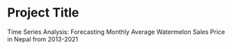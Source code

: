 # Project Title
Time Series Analysis: Forecasting Monthly Average Watermelon Sales Price in Nepal from 2013-2021
